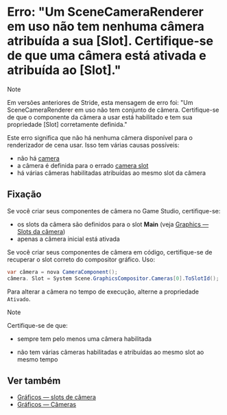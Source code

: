 # Erro: "Um SceneCameraRenderer em uso não tem nenhuma câmera atribuída a sua [Slot]. Certifique-se de que uma câmera está ativada e atribuída ao [Slot]."

> [!Note]
> Em versões anteriores de Stride, esta mensagem de erro foi: "Um SceneCameraRenderer em uso não tem conjunto de câmera. Certifique-se de que o componente da câmera a usar está habilitado e tem sua propriedade [Slot] corretamente definida."

Este erro significa que não há nenhuma câmera disponível para o renderizador de cena usar. Isso tem várias causas possíveis:

* não há [camera](../graphics/cameras/index.md)
* a câmera é definida para o errado [camera slot](../graphics/cameras/camera-slots.md)
* há várias câmeras habilitadas atribuídas ao mesmo slot da câmera

## Fixação

Se você criar seus componentes de câmera no Game Studio, certifique-se:

* os slots da câmera são definidos para o slot **Main** (veja [Graphics — Slots da câmera](../graphics/cameras/camera-slots.md))
* apenas a câmera inicial está ativada

Se você criar seus componentes de câmera em código, certifique-se de recuperar o slot correto do compositor gráfico. Uso:

```cs
var câmera = nova CameraComponent();
câmera. Slot = System Scene.GraphicsCompositor.Cameras[0].ToSlotId();
```

Para alterar a câmera no tempo de execução, alterne a propriedade ``Ativado``.

> [!Note]
> Certifique-se de que:
>
> * sempre tem pelo menos uma câmera habilitada
>
> * não tem várias câmeras habilitadas e atribuídas ao mesmo slot ao mesmo tempo

## Ver também

* [Gráficos — slots de câmera](../graphics/cameras/camera-slots.md)
* [Gráficos — Câmeras](../graphics/cameras/index.md)